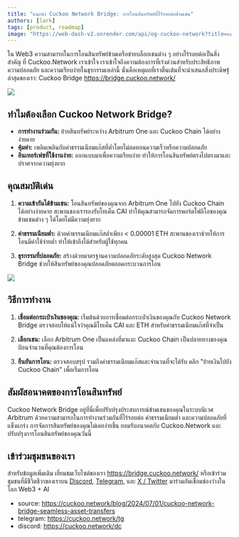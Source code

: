 ```yaml
---
title: "แนะนำ Cuckoo Network Bridge: การโอนสินทรัพย์ที่ไร้รอยต่อข้ามเชน"
authors: [lark]
tags: [product, roadmap]
image: "https://web-dash-v2.onrender.com/api/og-cuckoo-network?title=แนะนำ Cuckoo Network Bridge: การโอนสินทรัพย์ที่ไร้รอยต่อข้ามเชน"
---
```


ใน Web3 ความสามารถในการโอนสินทรัพย์ข้ามเครือข่ายบล็อกเชนต่าง ๆ อย่างไร้รอยต่อเป็นสิ่งสำคัญ ที่ Cuckoo.Network เราเข้าใจ เราเข้าใจถึงความต้องการที่เร่งด่วนสำหรับประสิทธิภาพ ความปลอดภัย และความเรียบง่ายในธุรกรรมเหล่านี้ นั่นคือเหตุผลที่เราตื่นเต้นที่จะนำเสนอสิ่งประดิษฐ์ล่าสุดของเรา: Cuckoo Bridge https://bridge.cuckoo.network/

![](https://cuckoo-network.b-cdn.net/cuckoo-network-bridge-seamless-asset-transfers.webp)

## ทำไมต้องเลือก Cuckoo Network Bridge?

- **การทำงานร่วมกัน:** ย้ายสินทรัพย์ระหว่าง Arbitrum One และ Cuckoo Chain ได้อย่างง่ายดาย
- **คุ้มค่า:** เพลิดเพลินกับค่าธรรมเนียมแก๊สที่ต่ำโดยไม่ลดทอนความเร็วหรือความปลอดภัย
- **อินเทอร์เฟซที่ใช้งานง่าย:** ออกแบบมาเพื่อความเรียบง่าย ทำให้การโอนสินทรัพย์ตรงไปตรงมาและปราศจากความยุ่งยาก

## คุณสมบัติเด่น

1. **ความเข้ากันได้ข้ามเชน:** โอนสินทรัพย์ของคุณจาก Arbitrum One ไปยัง Cuckoo Chain ได้อย่างง่ายดาย สะพานของเรารองรับโทเค็น CAI ทำให้คุณสามารถจัดการพอร์ตโฟลิโอของคุณข้ามเชนต่าง ๆ ได้โดยไม่มีความยุ่งยาก

2. **ค่าธรรมเนียมต่ำ:** ด้วยค่าธรรมเนียมแก๊สต่ำเพียง < 0.00001 ETH สะพานของเราช่วยให้การโอนมีค่าใช้จ่ายต่ำ ทำให้เข้าถึงได้สำหรับผู้ใช้ทุกคน

3. **ธุรกรรมที่ปลอดภัย:** สร้างด้วยมาตรฐานความปลอดภัยระดับสูงสุด Cuckoo Network Bridge ช่วยให้สินทรัพย์ของคุณปลอดภัยตลอดกระบวนการโอน

[![](https://cuckoo-network.b-cdn.net/cuckoo-bridge-screenshot.webp)](https://bridge.cuckoo.network/)

## วิธีการทำงาน

1. **เชื่อมต่อกระเป๋าเงินของคุณ:** เริ่มต้นด้วยการเชื่อมต่อกระเป๋าเงินของคุณกับ Cuckoo Network Bridge ตรวจสอบให้แน่ใจว่าคุณมีโทเค็น CAI และ ETH สำหรับค่าธรรมเนียมแก๊สที่จำเป็น

2. **เลือกเชน:** เลือก Arbitrum One เป็นแหล่งที่มาและ Cuckoo Chain เป็นปลายทางของคุณ ป้อนจำนวนที่คุณต้องการโอน

3. **ยืนยันการโอน:** ตรวจสอบสรุป รวมถึงค่าธรรมเนียมแก๊สและจำนวนที่จะได้รับ คลิก "ย้ายเงินไปยัง Cuckoo Chain" เพื่อเริ่มการโอน

## สัมผัสอนาคตของการโอนสินทรัพย์

Cuckoo Network Bridge อยู่ที่นี่เพื่อปรับปรุงประสบการณ์ข้ามเชนของคุณในระบบนิเวศ Arbitrum ด้วยความสามารถในการทำงานร่วมกันที่ไร้รอยต่อ ค่าธรรมเนียมต่ำ และความปลอดภัยที่แข็งแกร่ง การจัดการสินทรัพย์ของคุณไม่เคยง่ายขึ้น ยอมรับอนาคตกับ Cuckoo.Network และปรับปรุงการโอนสินทรัพย์ของคุณวันนี้

## เข้าร่วมชุมชนของเรา

สำหรับข้อมูลเพิ่มเติม เยี่ยมชมเว็บไซต์ของเรา https://bridge.cuckoo.network/ หรือเข้าร่วมชุมชนที่มีชีวิตชีวาของเราบน [Discord](https://cuckoo.network/dc), [Telegram](https://cuckoo.network/tg), และ [X / Twitter](https://cuckoo.network/x) มาร่วมกันเชื่อมช่องว่างในโลก Web3 + AI

- source: https://cuckoo.network/blog/2024/07/01/cuckoo-network-bridge-seamless-asset-transfers
- telegram: https://cuckoo.network/tg
- discord: https://cuckoo.network/dc
